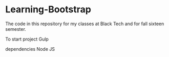 # Learning-Bootstrap
The code in this repository for my classes at Black Tech and for fall sixteen semester.

To start project
Gulp

dependencies
Node JS
